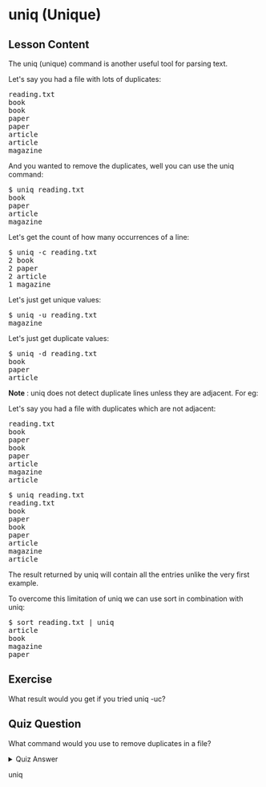 # uniq (Unique)

## Lesson Content

The uniq (unique) command is another useful tool for parsing text.

Let's say you had a file with lots of duplicates:

<pre>
reading.txt
book
book
paper
paper
article
article
magazine
</pre>

And you wanted to remove the duplicates, well you can use the uniq command:

<pre>$ uniq reading.txt
book
paper
article
magazine</pre>

Let's get the count of how many occurrences of a line:

<pre>$ uniq -c reading.txt
2 book
2 paper
2 article
1 magazine</pre>

Let's just get unique values:

<pre>$ uniq -u reading.txt
magazine</pre>

Let's just get duplicate values:

<pre>$ uniq -d reading.txt
book
paper
article
</pre>

<b>Note</b> : uniq does not detect duplicate lines unless they are adjacent. For eg:

Let's say you had a file with duplicates which are not adjacent:

<pre>
reading.txt
book
paper
book
paper
article
magazine
article
</pre>

<pre>$ uniq reading.txt
reading.txt
book
paper
book
paper
article
magazine
article</pre>

The result returned by uniq will contain all the entries unlike the very first
example.

To overcome this limitation of uniq we can use sort in combination with uniq:

<pre>
$ sort reading.txt | uniq
article
book
magazine
paper</pre>

## Exercise

What result would you get if you tried uniq -uc?

## Quiz Question

What command would you use to remove duplicates in a file?

<details>
    <summary>Quiz Answer</summary>
</details>

uniq
